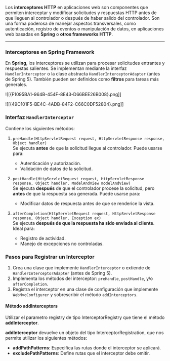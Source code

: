 Los **interceptores HTTP** en aplicaciones web son componentes que permiten interceptar y modificar solicitudes y respuestas HTTP antes de que lleguen al controlador o después de haber salido del controlador. Son una forma poderosa de manejar aspectos transversales, como autenticación, registro de eventos o manipulación de datos, en aplicaciones web basadas en **Spring** o **otros frameworks HTTP**.

---

### **Interceptores en Spring Framework**

En **Spring**, los interceptores se utilizan para procesar solicitudes entrantes y respuestas salientes. Se implementan mediante la interfaz `HandlerInterceptor` o la clase abstracta `HandlerInterceptorAdapter` (antes de Spring 5). También pueden ser definidos como **filtros** para tareas más generales.


![[{F1095BA1-964B-454F-8E43-D66BEE26B008}.png]]

![[{49C101F5-BE4C-4ADB-84F2-C66C0DF52804}.png]]

### **Interfaz `HandlerInterceptor`**

Contiene los siguientes métodos:

1. `preHandle(HttpServletRequest request, HttpServletResponse response, Object handler)`  
    Se ejecuta **antes** de que la solicitud llegue al controlador. Puede usarse para:
    
    - Autenticación y autorización.
    - Validación de datos de la solicitud.
2. `postHandle(HttpServletRequest request, HttpServletResponse response, Object handler, ModelAndView modelAndView)`  
    Se ejecuta **después** de que el controlador procese la solicitud, pero **antes** de que la respuesta sea generada. Puede usarse para:
    
    - Modificar datos de respuesta antes de que se renderice la vista.
3. `afterCompletion(HttpServletRequest request, HttpServletResponse response, Object handler, Exception ex)`  
    Se ejecuta **después de que la respuesta ha sido enviada al cliente**. Ideal para:
    
    - Registro de actividad.
    - Manejo de excepciones no controladas.



### **Pasos para Registrar un Interceptor**

1. Crea una clase que implemente `HandlerInterceptor` o extiende de `HandlerInterceptorAdapter` (antes de Spring 5).
2. Implementa los métodos del interceptor: `preHandle`, `postHandle`, y/o `afterCompletion`.
3. Registra el interceptor en una clase de configuración que implemente `WebMvcConfigurer` y sobrescribir el método `addInterceptors`.

#### Método addInterceptors

Utilizar el parametro registry de tipo InterceptorRegistry que tiene el método **addInterceptor**.

**addInterceptor** devuelve un objeto del tipo InterceptorRegistration, que nos permite utilizar los siguientes métodos:

- **addPathPatterns**: Especifica las rutas donde el interceptor se aplicará.
- **excludePathPatterns**: Define rutas que el interceptor debe omitir.

